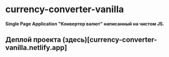 # currency-converter-vanilla
#### Single Page Application "Конвертер валют" написанный на чистом JS.
## Деплой проекта (здесь)[currency-converter-vanilla.netlify.app]
